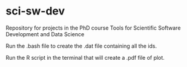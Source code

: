 # sci-sw-dev
Repository for projects in the PhD course Tools for Scientific Software Development and Data Science

Run the .bash file to create the .dat file containing all the ids.

Run the R script in the terminal that will create a .pdf file of plot.


